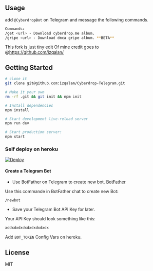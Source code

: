 ## Usage
add `@CyberdropBot` on Telegram and message the following commands.
```sh
Commands: 
/get <url> - Download cyberdrop.me album.
/gripe <url> - Download dmca gripe album. **BETA**
```
This fork is just tiny edit Of mine credit goes to @https://github.com/izqalan/
## Getting Started

```sh
# clone it
git clone git@github.com:izqalan/Cyberdrop-Telegram.git

# Make it your own
rm -rf .git && git init && npm init

# Install dependencies
npm install

# Start development live-reload server
npm run dev

# Start production server:
npm start
```

### Self deploy on heroku
[![Deploy](https://www.herokucdn.com/deploy/button.svg)](https://heroku.com/deploy?template=https://github.com/bnsave100/Cyberdl-TG)
#### Create a Telegram Bot

- Use BotFather on Telegram to create new bot. [BotFather](https://telegram.me/BotFather)

Use this commande in BotFather chat to create new Bot:

```sh
/newbot
```

- Save your Telegram Bot API Key for later.

Your API Key should look something like this:

```sh
xddxdxdxdxdxdxdxdxdx
```

Add `BOT_TOKEN` Config Vars on heroku. 

## License

MIT
